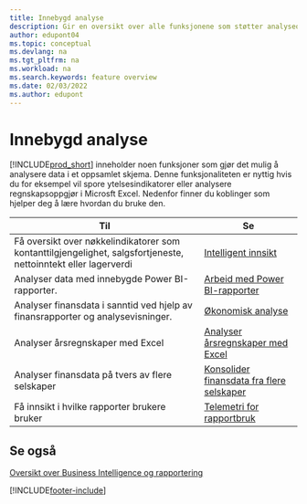 ```yaml
---
title: Innebygd analyse
description: Gir en oversikt over alle funksjonene som støtter analyseoppgaver i Business Central-produktet.
author: edupont04
ms.topic: conceptual
ms.devlang: na
ms.tgt_pltfrm: na
ms.workload: na
ms.search.keywords: feature overview
ms.date: 02/03/2022
ms.author: edupont
---
```

# <a name="built-in-analytics"></a><a name="built-in-analytics"></a>Innebygd analyse

[!INCLUDE[prod_short](includes/prod_short.md)] inneholder noen funksjoner som gjør det mulig å analysere data i et oppsamlet skjema. Denne funksjonaliteten er nyttig hvis du for eksempel vil spore ytelsesindikatorer eller analysere regnskapsoppgjør i Microsft Excel. Nedenfor finner du koblinger som hjelper deg å lære hvordan du bruke den.

| Til | Se |
| --- | --- |
|Få oversikt over nøkkelindikatorer som kontanttilgjengelighet, salgsfortjeneste, nettoinntekt eller lagerverdi | [Intelligent innsikt](about-intelligent-cloud.md) |
|Analyser data med innebygde Power BI-rapporter. | [Arbeid med Power BI-rapporter](across-working-with-powerbi.md) |
|Analyser finansdata i sanntid ved hjelp av finansrapporter og analysevisninger.| [Økonomisk analyse](bi.md) |
|Analyser årsregnskaper med Excel | [Analyser årsregnskaper med Excel](finance-analyze-excel.md) |
|Analyser finansdata på tvers av flere selskaper | [Konsolider finansdata fra flere selskaper](finance-consolidated-company-reporting.md) |
|Få innsikt i hvilke rapporter brukere bruker| [Telemetri for rapportbruk](/dynamics365/business-central/dev-itpro/administration/telemetry-reports-trace)|

## <a name="see-also"></a><a name="see-also"></a>Se også

[Oversikt over Business Intelligence og rapportering](reports-use-reports.md)

[!INCLUDE[footer-include](includes/footer-banner.md)]
